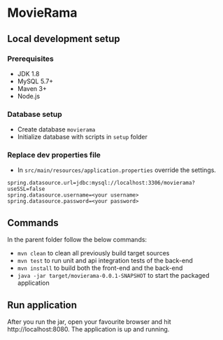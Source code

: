 # MovieRama
## Local development setup

### Prerequisites

- JDK 1.8
- MySQL 5.7+
- Maven 3+
- Node.js

### Database setup

- Create database `movierama`
- Initialize database with scripts in `setup` folder

### Replace dev properties file

- In `src/main/resources/application.properties` override the settings.

```properties
spring.datasource.url=jdbc:mysql://localhost:3306/movierama?useSSL=false
spring.datasource.username=<your username>
spring.datasource.password=<your password>
```

## Commands
In the parent folder follow the below commands:

- `mvn clean` to clean all previously build target sources
- `mvn test` to run unit and api integration tests of the back-end
- `mvn install` to build both the front-end and the back-end
- `java -jar target/movierama-0.0.1-SNAPSHOT` to start the packaged application

## Run application

After you run the jar, open your favourite browser and hit http://localhost:8080. The application is up and running.  
